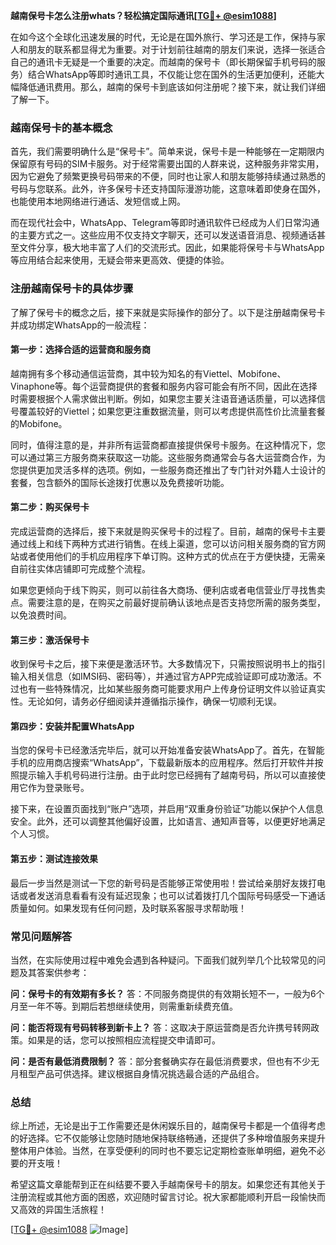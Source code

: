 **越南保号卡怎么注册whats？轻松搞定国际通讯[[TG💪+ @esim1088](https://t.me/s/esim1088)]**

在如今这个全球化迅速发展的时代，无论是在国外旅行、学习还是工作，保持与家人和朋友的联系都显得尤为重要。对于计划前往越南的朋友们来说，选择一张适合自己的通讯卡无疑是一个重要的决定。而越南的保号卡（即长期保留手机号码的服务）结合WhatsApp等即时通讯工具，不仅能让您在国外的生活更加便利，还能大幅降低通讯费用。那么，越南的保号卡到底该如何注册呢？接下来，就让我们详细了解一下。

### 越南保号卡的基本概念

首先，我们需要明确什么是“保号卡”。简单来说，保号卡是一种能够在一定期限内保留原有号码的SIM卡服务。对于经常需要出国的人群来说，这种服务非常实用，因为它避免了频繁更换号码带来的不便，同时也让家人和朋友能够持续通过熟悉的号码与您联系。此外，许多保号卡还支持国际漫游功能，这意味着即使身在国外，也能使用本地网络进行通话、发短信或上网。

而在现代社会中，WhatsApp、Telegram等即时通讯软件已经成为人们日常沟通的主要方式之一。这些应用不仅支持文字聊天，还可以发送语音消息、视频通话甚至文件分享，极大地丰富了人们的交流形式。因此，如果能将保号卡与WhatsApp等应用结合起来使用，无疑会带来更高效、便捷的体验。

### 注册越南保号卡的具体步骤

了解了保号卡的概念之后，接下来就是实际操作的部分了。以下是注册越南保号卡并成功绑定WhatsApp的一般流程：

#### 第一步：选择合适的运营商和服务商

越南拥有多个移动通信运营商，其中较为知名的有Viettel、Mobifone、Vinaphone等。每个运营商提供的套餐和服务内容可能会有所不同，因此在选择时需要根据个人需求做出判断。例如，如果您主要关注语音通话质量，可以选择信号覆盖较好的Viettel；如果您更注重数据流量，则可以考虑提供高性价比流量套餐的Mobifone。

同时，值得注意的是，并非所有运营商都直接提供保号卡服务。在这种情况下，您可以通过第三方服务商来获取这一功能。这些服务商通常会与各大运营商合作，为您提供更加灵活多样的选项。例如，一些服务商还推出了专门针对外籍人士设计的套餐，包含额外的国际长途拨打优惠以及免费接听功能。

#### 第二步：购买保号卡

完成运营商的选择后，接下来就是购买保号卡的过程了。目前，越南的保号卡主要通过线上和线下两种方式进行销售。在线上渠道，您可以访问相关服务商的官方网站或者使用他们的手机应用程序下单订购。这种方式的优点在于方便快捷，无需亲自前往实体店铺即可完成整个流程。

如果您更倾向于线下购买，则可以前往各大商场、便利店或者电信营业厅寻找售卖点。需要注意的是，在购买之前最好提前确认该地点是否支持您所需的服务类型，以免浪费时间。

#### 第三步：激活保号卡

收到保号卡之后，接下来便是激活环节。大多数情况下，只需按照说明书上的指引输入相关信息（如IMSI码、密码等），并通过官方APP完成验证即可成功激活。不过也有一些特殊情况，比如某些服务商可能要求用户上传身份证明文件以验证真实性。无论如何，请务必仔细阅读并遵循指示操作，确保一切顺利无误。

#### 第四步：安装并配置WhatsApp

当您的保号卡已经激活完毕后，就可以开始准备安装WhatsApp了。首先，在智能手机的应用商店搜索“WhatsApp”，下载最新版本的应用程序。然后打开软件并按照提示输入手机号码进行注册。由于此时您已经拥有了越南号码，所以可以直接使用它作为登录账号。

接下来，在设置页面找到“账户”选项，并启用“双重身份验证”功能以保护个人信息安全。此外，还可以调整其他偏好设置，比如语言、通知声音等，以便更好地满足个人习惯。

#### 第五步：测试连接效果

最后一步当然是测试一下您的新号码是否能够正常使用啦！尝试给亲朋好友拨打电话或者发送消息看看有没有延迟现象；也可以试着拨打几个国际号码感受一下通话质量如何。如果发现有任何问题，及时联系客服寻求帮助哦！

### 常见问题解答

当然，在实际使用过程中难免会遇到各种疑问。下面我们就列举几个比较常见的问题及其答案供参考：

**问：保号卡的有效期有多长？**
答：不同服务商提供的有效期长短不一，一般为6个月至一年不等。到期后若想继续使用，则需重新续费充值。

**问：能否将现有号码转移到新卡上？**
答：这取决于原运营商是否允许携号转网政策。如果是的话，您可以按照相应流程提交申请即可。

**问：是否有最低消费限制？**
答：部分套餐确实存在最低消费要求，但也有不少无月租型产品可供选择。建议根据自身情况挑选最合适的产品组合。

### 总结

综上所述，无论是出于工作需要还是休闲娱乐目的，越南保号卡都是一个值得考虑的好选择。它不仅能够让您随时随地保持联络畅通，还提供了多种增值服务来提升整体用户体验。当然，在享受便利的同时也不要忘记定期检查账单明细，避免不必要的开支哦！

希望这篇文章能帮到正在纠结要不要入手越南保号卡的朋友。如果您还有其他关于注册流程或其他方面的困惑，欢迎随时留言讨论。祝大家都能顺利开启一段愉快而又高效的异国生活旅程！

[[TG💪+ @esim1088](https://t.me/s/esim1088) ![Image](https://i.postimg.cc/4NQfJmqS/Snipaste-2025-05-13-00-14-12.png)]
